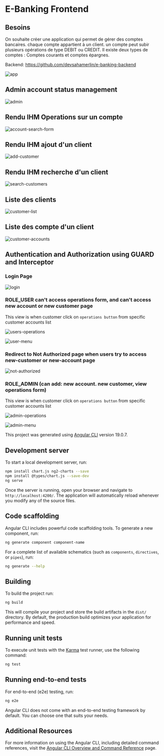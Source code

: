 # E-Banking Frontend

## Besoins
On souhaite créer une application qui permet de gérer des comptes bancaires. chaque compte appartient à un client. un compte peut subir plusieurs opérations de type DEBIT ou CREDIT. Il existe deux types de comptes : Comptes courants et comptes épargnes.

Backend: https://github.com/devsahamerlin/e-banking-backend

![app](images/app.gif)

## Admin account status management

![admin](images/account-admin.gif)

## Rendu IHM Operations sur un compte

![account-search-form](images/account-search-form.png)

## Rendu IHM ajout d'un client

![add-customer](images/add-customer.png)

## Rendu IHM recherche d'un client

![search-customers](images/search-customers.png)

## Liste des clients

![customer-list](images/customer-list.png)

## Liste des compte d'un client

![customer-accounts](images/customer-accounts.png)

## Authentication and Authorization using GUARD and Interceptor

### Login Page

![login](images/login.png)

### ROLE_USER can't access operations form, and can't access new account or new customer page 

This view is when customer click on `operations button` from specific customer accounts list

![users-operations](images/users-operations.png)

![user-menu](images/user-menu.png)

### Redirect to Not Authorized page when users try to access new-customer or new-account page

![not-authorized](images/not-authorized.png)

### ROLE_ADMIN (can add: new account. new customer, view operations form)

This view is when customer click on `operations button` from specific customer accounts list

![admin-operations](images/admin-operations.png)

![admin-menu](images/admin-menu.png)

This project was generated using [Angular CLI](https://github.com/angular/angular-cli) version 19.0.7.

## Development server

To start a local development server, run:

```bash
npm install chart.js ng2-charts --save
npm install @types/chart.js --save-dev
ng serve
```

Once the server is running, open your browser and navigate to `http://localhost:4200/`. The application will automatically reload whenever you modify any of the source files.

## Code scaffolding

Angular CLI includes powerful code scaffolding tools. To generate a new component, run:

```bash
ng generate component component-name
```

For a complete list of available schematics (such as `components`, `directives`, or `pipes`), run:

```bash
ng generate --help
```

## Building

To build the project run:

```bash
ng build
```

This will compile your project and store the build artifacts in the `dist/` directory. By default, the production build optimizes your application for performance and speed.

## Running unit tests

To execute unit tests with the [Karma](https://karma-runner.github.io) test runner, use the following command:

```bash
ng test
```

## Running end-to-end tests

For end-to-end (e2e) testing, run:

```bash
ng e2e
```

Angular CLI does not come with an end-to-end testing framework by default. You can choose one that suits your needs.

## Additional Resources

For more information on using the Angular CLI, including detailed command references, visit the [Angular CLI Overview and Command Reference](https://angular.dev/tools/cli) page.
